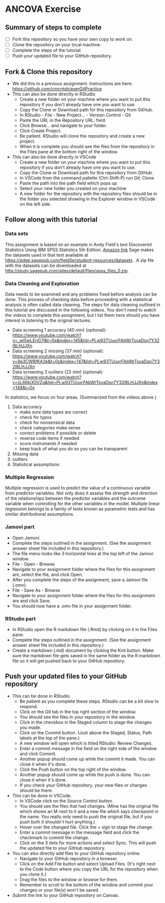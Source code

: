 # ANCOVA Exercise

## Summary of steps to complete

- [ ] Fork this repository so you have your own copy to work on.
- [ ] Clone the repository on your local machine. 
- [ ] Complete the steps of the tutorial.
- [ ] Push your updated file to your GitHub repository.

## Fork & Clone this repository

* We did this in a previous assignment. Instructions are here: https://github.com/cmcntsh/exerGitPractice
* This can also be done directly in RStudio
  * Create a new folder on your machine where you want to put this repository if you don't already have one you want to use.
  * Copy the Clone or Download path for this repository from GitHub.
  * In RStudio - File - New Project... - Version Control - Git 
  * Paste the URL in the Repository URL: field.
  * Click Browse... and navigate to your folder.
  * Click Create Project.
  * Be patient. RStudio will clone the repository and create a new project.
  * When it is complete you should see the files from the repository in the Files pane at the bottom right of the window.
* This can also be done directly in VSCode
  * Create a new folder on your machine where you want to put this repository if you don't already have one you want to use.
  * Copy the Clone or Download path for this repository from GitHub.
  * In VSCode from the command pallette (Ctrl-Shift-P) run Git: Clone
  * Paste the path into the path field which pops up
  * Select your new folder you created on your machine
  * A new folder for the repository with the repository files should be in the folder you selected showing in the Explorer window in VSCode on the left side.

## Follow along with this tutorial

### Data sets

This assignment is based on an example in Andy Field's text Discoverint Statistics Using IBM SPSS Statistics 5th Edition. [Amazon link](https://www.amazon.com/Discovering-Statistics-Using-IBM-SPSS/dp/1526419521/ref=sr_1_4?dchild=1&keywords=discovering+statistics&qid=1602801958&sr=8-4) Sage makes the datasets used in that text available at https://edge.sagepub.com/field5e/student-resources/datasets . A zip file with the datasets can be downloaded at http://study.sagepub.com/sites/default/files/spss_files_0.zip .

### Data Cleaning and Exploration

Data needs to be examined and any problems fixed before analysis can be done. This process of checking data before proceeding with a statistical analysis is often called data cleaning. The steps for data cleaning outlined in this tutorial are discussed in the following videos. You don't need to watch the videos to complete this assignment, but I list them here should you have interest in listening to the original lectures.

* Data screening 1 accuracy (40 min) (optional): https://www.youtube.com/watch?v=_wl5wLEnG7I&t=0s&index=145&list=PLw93TUuxrFAbWrTsvaDsn7Y32l8LHJJXn
* Data screening 2 missing (37 min) (optional): https://www.youtube.com/watch?v=9a3CW8fKA3k&t=0s&index=147&list=PLw93TUuxrFAbWrTsvaDsn7Y32l8LHJJXn
* Data screening 3 outliers (22 min) (optional): https://www.youtube.com/watch?v=zL66kiX5VZg&list=PLw93TUuxrFAbWrTsvaDsn7Y32l8LHJJXn&index=148&t=0s

In statistics, we focus on four areas. (Summarized from the videos above.)

1. Data accuracy
    + make sure data types are correct
    + check for typos
    + check for nonsensical data
    + check categories make sense
    + correct problems if possible or delete
    + reverse code items if needed
    + score instruments if needed
    + keep track of what you do so you can be transparent
2. Missing data
3. outliers
4. Statistical assumptions

### Multiple Regression

Multiple regression is used to predict the value of a continuous variable from predictor variables. Not only does it assess the strength and direction of the relationships between the predictor variables and the outcome variable when controlling for the other variables in the model. Multiple linear regression belongs to a family of tests known as parametric tests and has similar distributional assumptions.

### Jamovi part

* Open Jamovi
* Complete the steps outlined in the assignment. (See the assignment answer sheet file included in this repository.)
* The file menu looks like 3 horizontal lines at the top left of the Jamovi window.
* File - Open - Browse
* Navigate to your assignment folder where the files for this assignment are, select the file, and click Open.
* After you complete the steps of the assignment, save a Jamovi file (.omv).
* File - Save As - Browse
* Navigate to your assignment folder where the files for this assignment are and click Save.
* You should now have a .omv file in your assignment folder.
  
### RStudio part

* In RStudio open the R markdown file (.Rmd) by clicking on it in the Files pane.
* Complete the steps outlined in the assignment. (See the assignment answer sheet file included in this repository.)
* Create a markdown (.md) document by clicking the Knit button. Make sure the markdown file gets saved in the same folder as the R markdown file so it will get pushed back to your GitHub repository.
  
## Push your updated files to your GitHub repository

* This can be done in RStudio.
  * Be patient as you complete these steps. RStudio can be a bit slow to respond.
  * Click on the Git tab in the top right section of the window.
  * You should see the files in your repository in the window.
  * Click in the checkbox in the Staged column to stage the changes you made.
  * Click on the Commit button. (Just above the Staged, Status, Path labels at the top of the pane.)
  * A new window will open which is titled RStudio: Review Changes.
  * Enter a commit message in the field on the right side of the window and click Commit.
  * Another popup should come up while the commit it made. You can close it when it's done.
  * Click the Push button on the top right of the window.
  * Another popup should come up while the push is done. You can close it when it's done.
  * If you check your GitHub repository, your new files or changes should be there.
* This can be done in VSCode.
  * In VSCode click on the Source Control button.
  * You should see the files that had changes. (Mine has the original file which shows an M next to it and a new file which says checkpoint in the name. You really only need to push the original file, but if you push both it shouldn't hurt anything.)
  * Hover over the changed file. Click the + sign to stage the change.
  * Enter a commit message in the message field and click the checkmark to commit the change.
  * Click on the 3 dots for more actions and select Sync. This will push the updated file to your GitHub repository.
* You can also directly add files to your GitHub repository online.
  * Navigate to your GitHub repository in a browser.
  * Click on the Add File button and select Upload Files. (It's right next to the Code button where you copy the URL for the repository when you clone it.)
  * Drag the files to the window or browse for them.
  * Remember to scroll to the bottom of the window and commit your changes or your file(s) won't be saved.
* Submit the link to your GitHub repository on Canvas.
